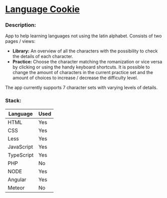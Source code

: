 # [Language Cookie](https://languagecookie.herokuapp.com)

### Description:

App to help learning languages not using the latin alphabet. Consists of two pages / views:

- **Library:** An overview of all the characters with the possibility to check the details of each character.
- **Practice:** Choose the character matching the romanization or vice versa by clicking or using the handy keyboard shortcuts. It is possible to change the amount of characters in the current practice set and the amount of choices to increase / decrease the difficulty level.

The app currently supports 7 character sets with varying levels of details.

### Stack:

Language 	| Used
-|-
HTML		| Yes
CSS			| Yes
Less		| Yes
JavaScript	| Yes
TypeScript	| Yes
PHP 		| No
NODE 		| Yes
Angular  	| Yes
Meteor   	| No